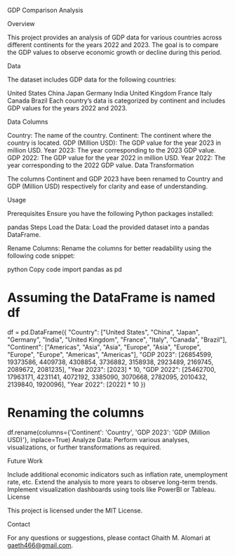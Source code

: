 
GDP Comparison Analysis

Overview

This project provides an analysis of GDP data for various countries across different continents for the years 2022 and 2023. The goal is to compare the GDP values to observe economic growth or decline during this period.

Data

The dataset includes GDP data for the following countries:

United States
China
Japan
Germany
India
United Kingdom
France
Italy
Canada
Brazil
Each country’s data is categorized by continent and includes GDP values for the years 2022 and 2023.

Data Columns

Country: The name of the country.
Continent: The continent where the country is located.
GDP (Million USD): The GDP value for the year 2023 in million USD.
Year 2023: The year corresponding to the 2023 GDP value.
GDP 2022: The GDP value for the year 2022 in million USD.
Year 2022: The year corresponding to the 2022 GDP value.
Data Transformation

The columns Continent and GDP 2023 have been renamed to Country and GDP (Million USD) respectively for clarity and ease of understanding.

Usage

Prerequisites
Ensure you have the following Python packages installed:

pandas
Steps
Load the Data:
Load the provided dataset into a pandas DataFrame.

Rename Columns:
Rename the columns for better readability using the following code snippet:

python
Copy code
import pandas as pd

# Assuming the DataFrame is named df
df = pd.DataFrame({
    "Country": ["United States", "China", "Japan", "Germany", "India", "United Kingdom", "France", "Italy", "Canada", "Brazil"],
    "Continent": ["Americas", "Asia", "Asia", "Europe", "Asia", "Europe", "Europe", "Europe", "Americas", "Americas"],
    "GDP 2023": [26854599, 19373586, 4409738, 4308854, 3736882, 3158938, 2923489, 2169745, 2089672, 2081235],
    "Year 2023": [2023] * 10,
    "GDP 2022": [25462700, 17963171, 4231141, 4072192, 3385090, 3070668, 2782095, 2010432, 2139840, 1920096],
    "Year 2022": [2022] * 10
})

# Renaming the columns
df.rename(columns={'Continent': 'Country', 'GDP 2023': 'GDP (Million USD)'}, inplace=True)
Analyze Data:
Perform various analyses, visualizations, or further transformations as required.

Future Work

Include additional economic indicators such as inflation rate, unemployment rate, etc.
Extend the analysis to more years to observe long-term trends.
Implement visualization dashboards using tools like PowerBI or Tableau.
License

This project is licensed under the MIT License.

Contact

For any questions or suggestions, please contact Ghaith M. Alomari at gaeth466@gmail.com.

